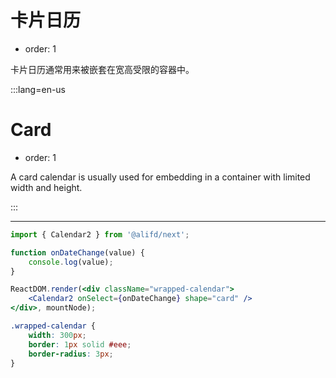 # 卡片日历

- order: 1

卡片日历通常用来被嵌套在宽高受限的容器中。

:::lang=en-us
# Card

- order: 1

A card calendar is usually used for embedding in a container with limited width and height.

:::

---

````jsx
import { Calendar2 } from '@alifd/next';

function onDateChange(value) {
    console.log(value);
}

ReactDOM.render(<div className="wrapped-calendar">
    <Calendar2 onSelect={onDateChange} shape="card" />
</div>, mountNode);
````

````css
.wrapped-calendar {
    width: 300px;
    border: 1px solid #eee;
    border-radius: 3px;
}
````
